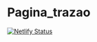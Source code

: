 # Pagina_trazao
[![Netlify Status](https://api.netlify.com/api/v1/badges/02e2d462-eb3c-4596-bf79-184539ccb03a/deploy-status)](https://app.netlify.com/sites/spiffy-gelato-08610b/deploys)
